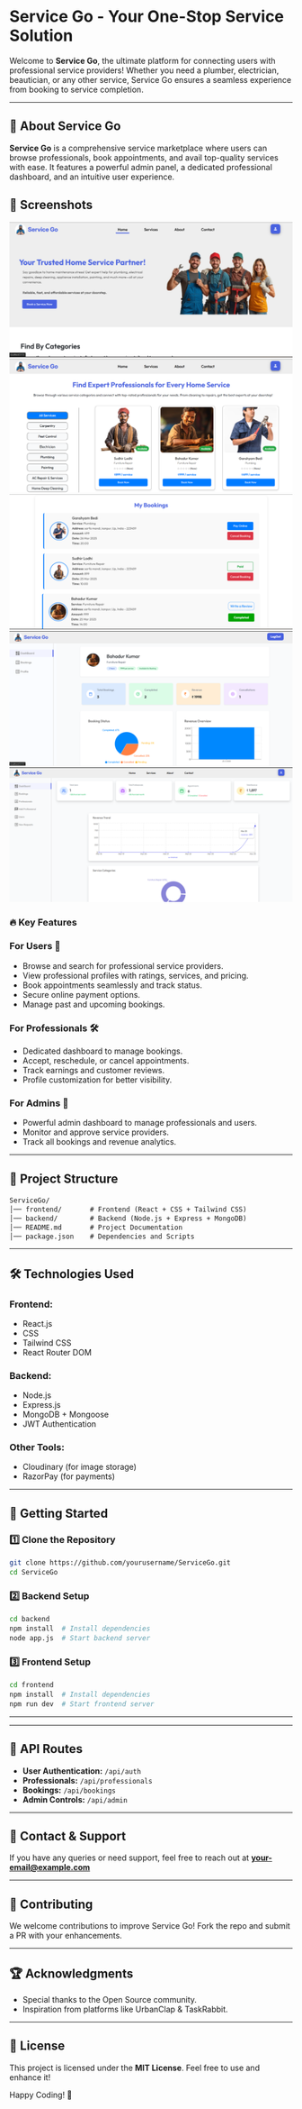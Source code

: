# Service Go - Your One-Stop Service Solution

Welcome to **Service Go**, the ultimate platform for connecting users with professional service providers! Whether you need a plumber, electrician, beautician, or any other service, Service Go ensures a seamless experience from booking to service completion.

---

## 🚀 About Service Go
**Service Go** is a comprehensive service marketplace where users can browse professionals, book appointments, and avail top-quality services with ease. It features a powerful admin panel, a dedicated professional dashboard, and an intuitive user experience.

## 🌟 Screenshots
![ServiHomeces Page](./frontend/src/assets/HomePage.png)
![Services Page](./frontend/src/assets/Services.png)
![Services Page](./frontend/src/assets/Bookings.png)
![Professional Dashboard](./frontend/src/assets/ProfessionalDash.png)
![Admin's Dashboard](./frontend/src/assets/Admin's%20DashBoard.png)

### 🔥 Key Features

### **For Users** 👤
- Browse and search for professional service providers.
- View professional profiles with ratings, services, and pricing.
- Book appointments seamlessly and track status.
- Secure online payment options.
- Manage past and upcoming bookings.

### **For Professionals** 🛠️
- Dedicated dashboard to manage bookings.
- Accept, reschedule, or cancel appointments.
- Track earnings and customer reviews.
- Profile customization for better visibility.

### **For Admins** 👑
- Powerful admin dashboard to manage professionals and users.
- Monitor and approve service providers.
- Track all bookings and revenue analytics.

---

## 📂 Project Structure
```
ServiceGo/
│── frontend/       # Frontend (React + CSS + Tailwind CSS)
│── backend/        # Backend (Node.js + Express + MongoDB)
│── README.md       # Project Documentation
│── package.json    # Dependencies and Scripts
```

---

## 🛠️ Technologies Used
### **Frontend:**
- React.js
- CSS
- Tailwind CSS
- React Router DOM

### **Backend:**
- Node.js
- Express.js
- MongoDB + Mongoose
- JWT Authentication

### **Other Tools:**
- Cloudinary (for image storage)
- RazorPay (for payments)

---

## 🚀 Getting Started
### **1️⃣ Clone the Repository**
```bash
git clone https://github.com/yourusername/ServiceGo.git
cd ServiceGo
```

### **2️⃣ Backend Setup**
```bash
cd backend
npm install  # Install dependencies
node app.js  # Start backend server
```

### **3️⃣ Frontend Setup**
```bash
cd frontend
npm install  # Install dependencies
npm run dev  # Start frontend server
```

---


---

## 📌 API Routes
- **User Authentication:** `/api/auth`
- **Professionals:** `/api/professionals`
- **Bookings:** `/api/bookings`
- **Admin Controls:** `/api/admin`

---

## 📧 Contact & Support
If you have any queries or need support, feel free to reach out at **your-email@example.com**

---

## 🤝 Contributing
We welcome contributions to improve Service Go! Fork the repo and submit a PR with your enhancements.

---

## 🏆 Acknowledgments
- Special thanks to the Open Source community.
- Inspiration from platforms like UrbanClap & TaskRabbit.

---

## 📝 License
This project is licensed under the **MIT License**. Feel free to use and enhance it!

Happy Coding! 🚀

